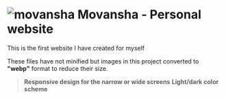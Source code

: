 # ![movansha](https://github.com/user-attachments/assets/daced549-a21c-4191-b3c1-9e84ea5af5b5) Movansha - Personal website

This is the first website I have created for myself

These files have not minified but images in this project converted to **"webp"** format to reduce their size.

> **Responsive design for the narrow or wide screens**
> **Light/dark color scheme**
